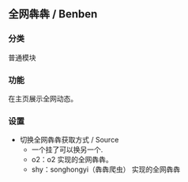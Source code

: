 ## 全网犇犇 / Benben

### 分类
普通模块

### 功能
在主页展示全网动态。

### 设置
- 切换全网犇犇获取方式 / Source
  - 一个挂了可以换另一个.
  - o2：o2 实现的全网犇犇。
  - shy：songhongyi（犇犇爬虫） 实现的全网犇犇